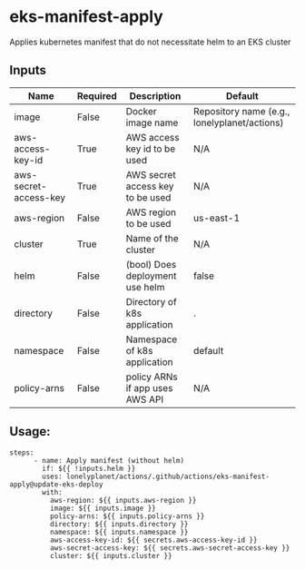 # eks-manifest-apply

Applies kubernetes manifest that do not necessitate helm to an EKS cluster

## Inputs

| Name                  | Required | Description                      | Default                                      |
|-----------------------|----------|----------------------------------|----------------------------------------------|
| image                 | False    | Docker image name                | Repository name (e.g., lonelyplanet/actions) |
| aws-access-key-id     | True     | AWS access key id to be used     | N/A                                          |
| aws-secret-access-key | True     | AWS secret access key to be used | N/A                                          |
| aws-region            | False    | AWS region to be used            | us-east-1                                    |
| cluster               | True     | Name of the cluster              | N/A                                          |
| helm                  | False    | (bool) Does deployment use helm  | false                                        |
| directory             | False    | Directory of k8s application     | .                                            |
| namespace             | False    | Namespace of k8s application     | default                                      |
| policy-arns           | False    | policy ARNs if app uses AWS API  | N/A                                          |


## Usage:

```
steps:
      - name: Apply manifest (without helm)
        if: ${{ !inputs.helm }}
        uses: lonelyplanet/actions/.github/actions/eks-manifest-apply@update-eks-deploy
        with:
          aws-region: ${{ inputs.aws-region }}
          image: ${{ inputs.image }}
          policy-arns: ${{ inputs.policy-arns }}
          directory: ${{ inputs.directory }}
          namespace: ${{ inputs.namespace }}
          aws-access-key-id: ${{ secrets.aws-access-key-id }}
          aws-secret-access-key: ${{ secrets.aws-secret-access-key }}
          cluster: ${{ inputs.cluster }}
```
